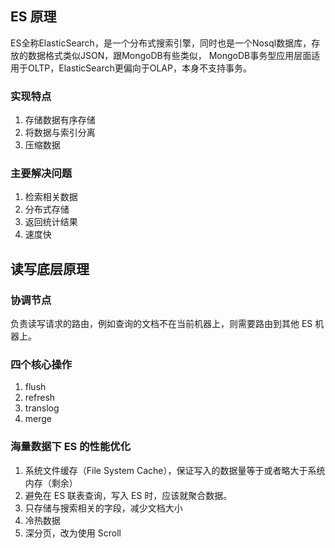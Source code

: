 ## ES 原理
ES全称ElasticSearch，是一个分布式搜索引擎，同时也是一个Nosql数据库，存放的数据格式类似JSON，跟MongoDB有些类似，
MongoDB事务型应用层面适用于OLTP，ElasticSearch更偏向于OLAP，本身不支持事务。
### 实现特点

1. 存储数据有序存储
2. 将数据与索引分离
3. 压缩数据

### 主要解决问题

1. 检索相关数据
2. 分布式存储
3. 返回统计结果
4. 速度快

## 读写底层原理

### 协调节点
负责读写请求的路由，例如查询的文档不在当前机器上，则需要路由到其他 ES 机器上。

### 四个核心操作
1. flush
2. refresh
3. translog
4. merge

### 海量数据下 ES 的性能优化
1. 系统文件缓存（File System Cache），保证写入的数据量等于或者略大于系统内存（剩余） 
2. 避免在 ES 联表查询，写入 ES 时，应该就聚合数据。
3. 只存储与搜索相关的字段，减少文档大小
4. 冷热数据
5. 深分页，改为使用 Scroll
